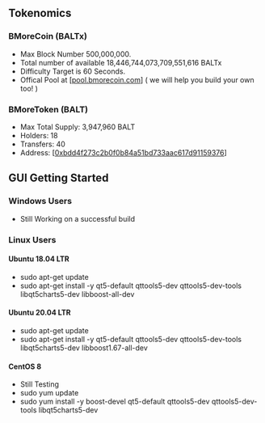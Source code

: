 ## Tokenomics
### BMoreCoin (BALTx)
* Max Block Number 500,000,000.
* Total number of available 18,446,744,073,709,551,616 BALTx
* Difficulty Target is 60 Seconds.
* Offical Pool at [[pool.bmorecoin.com](https://pool.bmorecoin.com)] ( we will help you build your own too! )

### BMoreToken (BALT)
* Max Total Supply: 3,947,960 BALT
* Holders: 18
* Transfers: 40
* Address: [[0xbdd4f273c2b0f0b84a51bd733aac617d91159376](https://etherscan.io/address/0xbdd4f273c2b0f0b84a51bd733aac617d91159376)]

## GUI Getting Started
### Windows Users
* Still Working on a successful build

### Linux Users
#### Ubuntu 18.04 LTR
* sudo apt-get update
* sudo apt-get install -y qt5-default qttools5-dev qttools5-dev-tools libqt5charts5-dev libboost-all-dev

#### Ubuntu 20.04 LTR
* sudo apt-get update
* sudo apt-get install -y qt5-default qttools5-dev qttools5-dev-tools libqt5charts5-dev libboost1.67-all-dev

#### CentOS 8 
* Still Testing
* sudo yum update
* sudo yum install -y boost-devel qt5-default qttools5-dev qttools5-dev-tools libqt5charts5-dev

